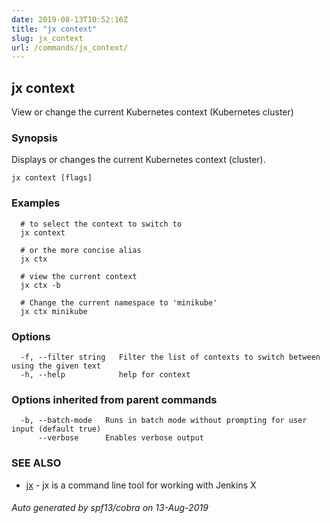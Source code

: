 ```yaml
---
date: 2019-08-13T10:52:16Z
title: "jx context"
slug: jx_context
url: /commands/jx_context/
---
```

## jx context

View or change the current Kubernetes context (Kubernetes cluster)

### Synopsis

Displays or changes the current Kubernetes context (cluster).

```
jx context [flags]
```

### Examples

```
  # to select the context to switch to
  jx context
  
  # or the more concise alias
  jx ctx
  
  # view the current context
  jx ctx -b
  
  # Change the current namespace to 'minikube'
  jx ctx minikube
```

### Options

```
  -f, --filter string   Filter the list of contexts to switch between using the given text
  -h, --help            help for context
```

### Options inherited from parent commands

```
  -b, --batch-mode   Runs in batch mode without prompting for user input (default true)
      --verbose      Enables verbose output
```

### SEE ALSO

* [jx](/commands/jx/)	 - jx is a command line tool for working with Jenkins X

###### Auto generated by spf13/cobra on 13-Aug-2019
